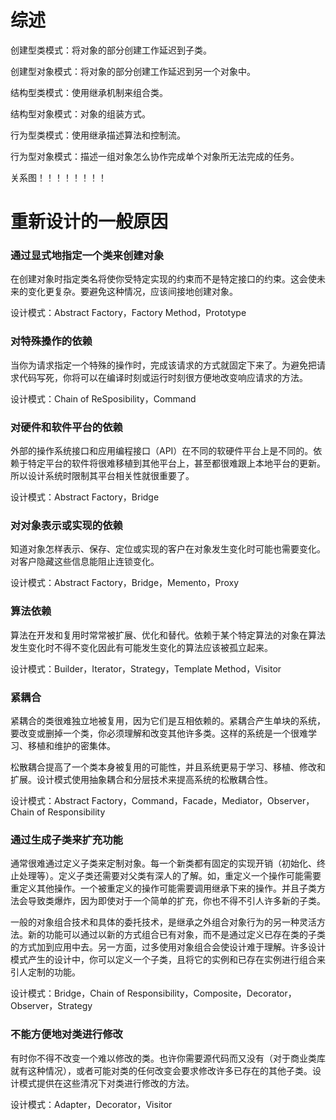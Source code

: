# 综述
创建型类模式：将对象的部分创建工作延迟到子类。

创建型对象模式：将对象的部分创建工作延迟到另一个对象中。

结构型类模式：使用继承机制来组合类。

结构型对象模式：对象的组装方式。

行为型类模式：使用继承描述算法和控制流。

行为型对象模式：描述一组对象怎么协作完成单个对象所无法完成的任务。





关系图！！！！！！！！





# 重新设计的一般原因

### 通过显式地指定一个类来创建对象
在创建对象时指定类名将使你受特定实现的约束而不是特定接口的约束。这会使未来的变化更复杂。要避免这种情况，应该间接地创建对象。

设计模式：Abstract Factory，Factory Method，Prototype
### 对特殊搡作的依赖
当你为请求指定一个特殊的操作时，完成该请求的方式就固定下来了。为避免把请求代码写死，你将可以在编译时刻或运行时刻很方便地改变响应请求的方法。

设计模式：Chain of ReSposibility，Command
### 对硬件和软件平台的依赖
外部的操作系统接口和应用编程接口（API）在不同的软硬件平台上是不同的。依赖于特定平台的软件将很难移植到其他平台上，甚至都很难跟上本地平台的更新。所以设计系统时限制其平台相关性就很重要了。

设计模式：Abstract Factory，Bridge
### 对对象表示或实现的依赖
知道对象怎样表示、保存、定位或实现的客户在对象发生变化时可能也需要变化。对客户隐藏这些信息能阻止连锁变化。

设计模式：Abstract Factory，Bridge，Memento，Proxy
### 算法依赖
算法在开发和复用时常常被扩展、优化和替代。依赖于某个特定算法的对象在算法发生变化时不得不变化因此有可能发生变化的算法应该被孤立起来。

设计模式：Builder，Iterator，Strategy，Template Method，Visitor
### 紧耦合
紧耦合的类很难独立地被复用，因为它们是互相依赖的。紧耦合产生单块的系统，要改变或删掉一个类，你必须理解和改变其他许多类。这样的系统是一个很难学习、移植和维护的密集体。

松散耦合提高了一个类本身被复用的可能性，并且系统更易于学习、移植、修改和扩展。设计模式使用抽象耦合和分层技术来提高系统的松散耦合性。

设计模式：Abstract Factory，Command，Facade，Mediator，Observer，Chain of Responsibility

### 通过生成子类来扩充功能
通常很难通过定义子类来定制对象。每一个新类都有固定的实现开销（初始化、终止处理等）。定义子类还需要对父类有深人的了解。如，重定义一个操作可能需要重定义其他操作。一个被重定义的操作可能需要调用继承下来的操作。并且子类方法会导致类爆炸，因为即使对于一个简单的扩充，你也不得不引人许多新的子类。

一般的对象组合技术和具体的委托技术，是继承之外组合对象行为的另一种灵活方法。新的功能可以通过以新的方式组合已有对象，而不是通过定义已存在类的子类的方式加到应用中去。另一方面，过多使用对象组合会使设计难于理解。许多设计模式产生的设计中，你可以定义一个子类，且将它的实例和已存在实例进行组合来引人定制的功能。

设计模式：Bridge，Chain of Responsibility，Composite，Decorator，Observer，Strategy
### 不能方便地对类进行修改
有时你不得不改变一个难以修改的类。也许你需要源代码而又没有（对于商业类库就有这种情况），或者可能对类的任何改变会要求修改许多已存在的其他子类。设计模式提供在这些清况下对类进行修改的方法。

设计模式：Adapter，Decorator，Visitor
